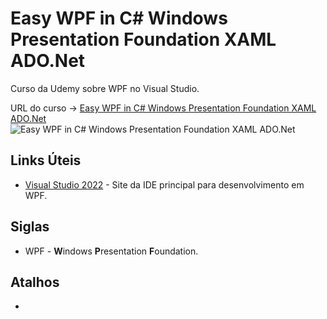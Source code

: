 # Easy WPF in C# Windows Presentation Foundation XAML ADO.Net

Curso da Udemy sobre WPF no Visual Studio.

URL do curso -> [Easy WPF in C# Windows Presentation Foundation XAML ADO.Net](https://www.udemy.com/course/wpf-in-c-for-absolute-beginners/)
</br>
![Easy WPF in C# Windows Presentation Foundation XAML ADO.Net](https://img-b.udemycdn.com/course/240x135/2797774_8ed2_10.jpg?secure=vhHc7w7BCOFaXc4oXFcKCg%3D%3D%2C1641451083)

## Links Úteis
* [Visual Studio 2022](https://visualstudio.microsoft.com/pt-br/downloads/) - Site da IDE principal para desenvolvimento em WPF.

## Siglas
* WPF - **W**indows **P**resentation **F**oundation.

## Atalhos
*
